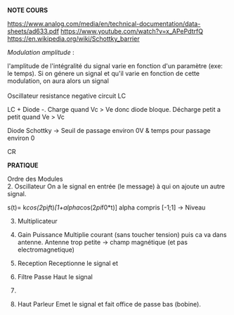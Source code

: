**NOTE COURS**

https://www.analog.com/media/en/technical-documentation/data-sheets/ad633.pdf
https://www.youtube.com/watch?v=x_APePdtrfQ
https://en.wikipedia.org/wiki/Schottky_barrier

_Modulation amplitude_ :

l'amplitude de l'intégralité du signal varie en fonction d'un paramètre (exe: le temps).
Si on génere un signal et qu'il varie en fonction de cette modulation, on aura alors un signal
<br><br>
Oscillateur resistance negative
circuit LC 

LC + Diode -.
Charge quand Vc > Ve donc diode bloque.
Décharge petit a petit quand Ve > Vc 



Diode Schottky -> Seuil de passage environ 0V & temps pour passage environ 0

CR


**PRATIQUE**

Ordre des Modules <br>
2. Oscillateur
On a le signal en entrée (le message) à qui on ajoute un autre signal.

s(t)= k*cos(2*pi*f*t)*[1+alpha*cos(2*pi*f0*t)]
alpha compris [-1;1] -> Niveau

3. Multiplicateur

4. Gain Puissance
Multiplie courant (sans toucher tension) puis ca va dans antenne. Antenne trop petite -> champ magnétique (et pas electromagnetique)

5. Reception
Receptionne le signal et 

6. Filtre
Passe Haut le signal

7. 

8. Haut Parleur
Emet le signal et fait office de passe bas (bobine).
